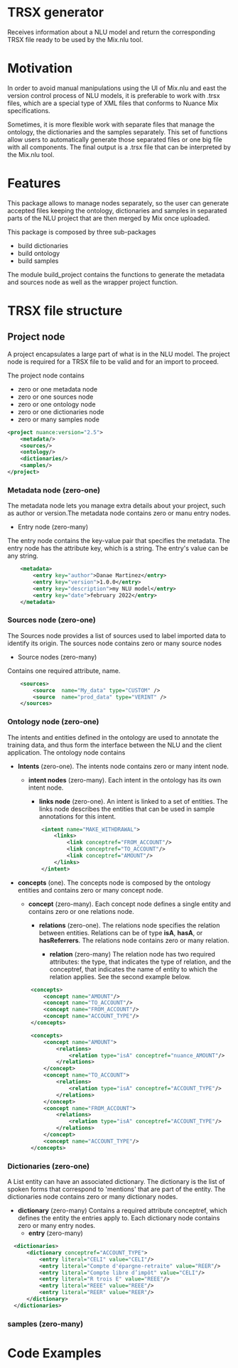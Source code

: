 
# TRSX generator

Receives information about a NLU model and return the corresponding TRSX file 
ready to be used by the Mix.nlu tool.

# Motivation

In order to avoid manual manipulations using the UI of Mix.nlu and east the 
version control process of NLU models, it is preferable to work with .trsx 
files, which are a special type of XML files that conforms to Nuance Mix 
specifications. 

Sometimes, it is more flexible work with separate files that manage the 
ontology, the dictionaries and the samples separately. This set of functions 
allow users to automatically generate those separated files or one big file 
with all components. The final output is a .trsx file that can be interpreted 
by the Mix.nlu tool. 

# Features

This package allows to manage nodes separately, so the user can generate 
accepted files keeping the ontology, dictionaries and samples in separated parts 
of the NLU project that are then merged by Mix once uploaded. 

This package is composed by three sub-packages
- build dictionaries 
- build ontology 
- build samples 

The module build_project contains the functions to generate the metadata and 
sources node as well as the wrapper project function. 

# TRSX file structure 

## Project node

A project encapsulates a large part of what is in the NLU model. The project 
node is required for a TRSX file to be valid and for an import to proceed.

The project node contains 

- zero or one metadata node
- zero or one sources node 
- zero or one ontology node 
- zero or one dictionaries node 
- zero or many samples node 

```xml
<project nuance:version="2.5">
    <metadata/>
    <sources/>
    <ontology/>
    <dictionaries/>
    <samples/>
</project>
```

### Metadata node (zero-one)

The metadata node lets you manage extra details about your project, such as 
author or version.The metadata node contains zero or manu entry nodes. 

- Entry node (zero-many)

The entry node contains the key-value pair that specifies the metadata. The 
entry node has the attribute key, which is a string. The entry's value can be 
any string.

```xml
	<metadata>
		<entry key="author">Danae Martinez</entry>
		<entry key="version">1.0.0</entry>
		<entry key="description">my NLU model</entry>
		<entry key="date">february 2022</entry>
	</metadata>
```

### Sources node (zero-one)

The Sources node provides a list of sources used to label imported data to 
identify its origin. The sources node contains zero or many source nodes
    
- Source nodes (zero-many)

Contains one required attribute, name.

```xml
	<sources>
		<source  name="My_data" type="CUSTOM" />
		<source  name="prod_data" type="VERINT" />
	</sources>
```

### Ontology node (zero-one)

The intents and entities defined in the ontology are used to annotate the 
training data, and thus form the interface between the NLU and the client 
application. The ontology node contains

- **Intents** (zero-one).
The intents node contains zero or many intent node. 
    - **intent nodes** (zero-many).
    Each intent in the ontology has its own intent node.
        - **links node** (zero-one).
        An intent is linked to a set of entities. The links node describes the 
        entities that can be used in sample annotations for this intent.
        
        ```xml
            <intent name="MAKE_WITHDRAWAL">
                <links>
                    <link conceptref="FROM_ACCOUNT"/>
                    <link conceptref="TO_ACCOUNT"/>
                    <link conceptref="AMOUNT"/>
                </links>
            </intent>
        ```

- **concepts** (one).
The concepts node is composed by the ontology entities and contains zero or many 
concept node.
    - **concept** (zero-many).
    Each concept node defines a single entity and contains zero or one relations 
    node.
        - **relations** (zero-one).
        The relations node specifies the relation between entities. Relations 
        can be of type **isA**, **hasA**, or **hasReferrers**. The relations 
        node contains zero or many relation.  
        
            - **relation** (zero-many) 
            The relation node has two required attributes: the type, that 
            indicates the type of relation, and the conceptref, that indicates 
            the name of entity to which the relation applies. See the second 
            example below. 
            

    ```xml
        <concepts>
            <concept name="AMOUNT"/>
            <concept name="TO_ACCOUNT"/>
            <concept name="FROM_ACCOUNT"/>
            <concept name="ACCOUNT_TYPE"/>
        </concepts>
    ```
  
    ```xml  
        <concepts>
            <concept name="AMOUNT">
                <relations>
                    <relation type="isA" conceptref="nuance_AMOUNT"/>
                </relations>
            </concept>
            <concept name="TO_ACCOUNT">
                <relations>
                    <relation type="isA" conceptref="ACCOUNT_TYPE"/>
                </relations>
            </concept>
            <concept name="FROM_ACCOUNT">
                <relations>
                    <relation type="isA" conceptref="ACCOUNT_TYPE"/>
                </relations>
            </concept>
            <concept name="ACCOUNT_TYPE"/>
        </concepts>
    ```
### Dictionaries (zero-one)

A List entity can have an associated dictionary. The dictionary is the list of spoken forms that correspond to 
'mentions' that are part of the entity. The dictionaries node contains zero or many dictionary nodes.
  - **dictionary** (zero-many) Contains a required attribute conceptref, which defines the entity the entries 
  apply to. Each dictionary node contains zero or many entry nodes. 
    - **entry** (zero-many)
    
  ```xml 
    <dictionaries>
        <dictionary conceptref="ACCOUNT_TYPE">
            <entry literal="CELI" value="CELI"/>
            <entry literal="Compte d'épargne-retraite" value="REER"/>
            <entry literal="Compte libre d’impôt" value="CELI"/>
            <entry literal="R trois E" value="REEE"/>
            <entry literal="REEE" value="REEE"/>
            <entry literal="REER" value="REER"/>
        </dictionary>
    </dictionaries>
  ```
    
### samples (zero-many)
    

# Code Examples
